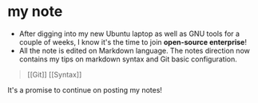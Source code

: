 # my note
- After digging into my new Ubuntu laptop as well as GNU tools for a couple of weeks, I know it's the time to join **open-source enterprise**!
- All the note is edited on Markdown language. The notes direction now contains my tips on markdown syntax and Git basic configuration.

>[[Git]] [[Syntax]]

It's a promise to continue on posting my notes!